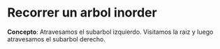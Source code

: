 # Recorrer un arbol inorder

**Concepto**: Atravesamos el subarbol izquierdo. Visitamos la raiz y luego atravesamos el subarbol derecho.


